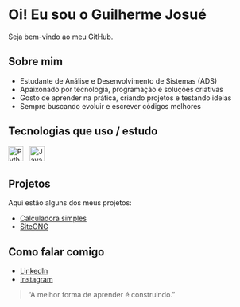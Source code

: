 # Oi! Eu sou o Guilherme Josué

Seja bem-vindo ao meu GitHub.

## Sobre mim
- Estudante de Análise e Desenvolvimento de Sistemas (ADS)
- Apaixonado por tecnologia, programação e soluções criativas
- Gosto de aprender na prática, criando projetos e testando ideias
- Sempre buscando evoluir e escrever códigos melhores

## Tecnologias que uso / estudo

<img
	align="left"
	alt="Python"
	title="Python"
	width="30px"
	style="padding-right: 10px;"
	src="https://cdn.jsdelivr.net/gh/devicons/devicon@latest/icons/python/python-original.svg"
/> 
<img
	align="left"
	alt="JavaScript"
	title="JavaScript"
	width="30px"
	style="padding-right: 10px;"
	src="https://cdn.jsdelivr.net/gh/devicons/devicon@latest/icons/javascript/javascript-original.svg"
/> 

<br/>
<br/>

## Projetos
Aqui estão alguns dos meus projetos:

- [Calculadora simples](https://github.com/guilhermejosue301-maker/guilhermejosue301-maker/tree/main/Projeto)
- [SiteONG](https://github.com/guilhermejosue301-maker/guilhermeprojetos/tree/main/Ong)

## Como falar comigo
- [LinkedIn](https://www.linkedin.com/in/guilherme-josu%C3%A9-62405934b/)
- [Instagram](https://www.instagram.com/guilherme.josue/)

> “A melhor forma de aprender é construindo.”



 
